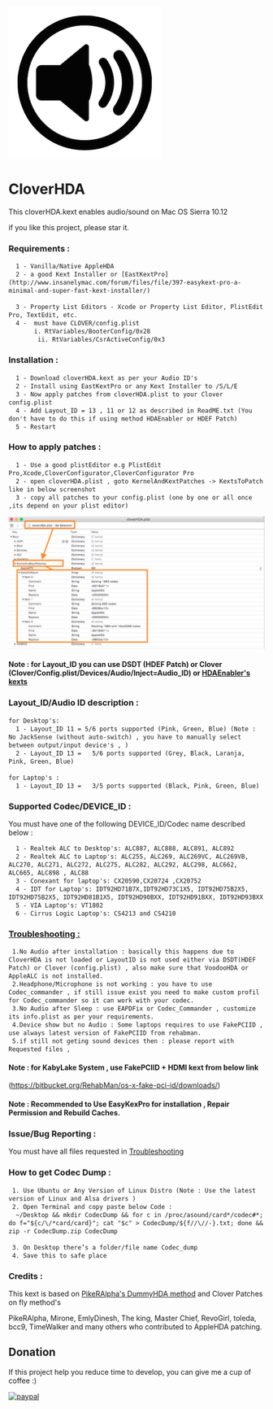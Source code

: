 
![HDA Icon](https://github.com/insanelydeepak/cloverHDA-for-Mac-OS-Sierra-10.12/blob/master/res/cloverHDA.jpg?raw=true)
# CloverHDA 


This cloverHDA.kext enables audio/sound on Mac OS Sierra 10.12

if you like this project, please star it.


### Requirements : 
      1 - Vanilla/Native AppleHDA 
      2 - a good Kext Installer or [EastKextPro](http://www.insanelymac.com/forum/files/file/397-easykext-pro-a-minimal-and-super-fast-kext-installer/)
  
      3 - Property List Editors - Xcode or Property List Editor, PlistEdit Pro, TextEdit, etc.
      4 -  must have CLOVER/config.plist
           i. RtVariables/BooterConfig/0x28
            ii. RtVariables/CsrActiveConfig/0x3 


### Installation :

      1 - Download cloverHDA.kext as per your Audio ID's 
      2 - Install using EastKextPro or any Kext Installer to /S/L/E
      3 - Now apply patches from cloverHDA.plist to your Clover config.plist
      4 - Add Layout_ID = 13 , 11 or 12 as described in ReadME.txt (You don't have to do this if using method HDAEnabler or HDEF Patch)
      5 - Restart 

### How to apply patches :

      1 - Use a good plistEditor e.g PlistEdit Pro,Xcode,CloverConfigurator,CloverConfigurator Pro
      2 - open cloverHDA.plist , goto KernelAndKextPatches -> KextsToPatch like in below screenshot
      3 - copy all patches to your config.plist (one by one or all once ,its depend on your plist editor)
        
![Screenshot](https://github.com/insanelydeepak/cloverHDA-for-Mac-OS-Sierra-10.12/blob/master/res/cloverHDAPlist.png?raw=true)

#### Note : for Layout_ID you can use DSDT (HDEF Patch) or Clover (Clover/Config.plist/Devices/Audio/Inject=Audio_ID) or [HDAEnabler's kexts](https://bitbucket.org/insanelydeepak/hdaenablers-applehda-for-hackintosh/downloads)

### Layout_ID/Audio ID description :

    for Desktop's:
      1 - Layout_ID 11 = 5/6 ports supported (Pink, Green, Blue) (Note : No JackSense (without auto-switch) , you have to manually select between output/input device's , ) 
      2 - Layout_ID 13 =   5/6 ports supported (Grey, Black, Laranja, Pink, Green, Blue)
      
    for Laptop's :
      1 - Layout_ID 13 =   3/5 ports supported (Black, Pink, Green, Blue)

### Supported Codec/DEVICE_ID :

  You must have one of the following DEVICE_ID/Codec name described below :
 
      1 - Realtek ALC to Desktop's: ALC887, ALC888, ALC891, ALC892
      2 - Realtek ALC to Laptop's: ALC255, ALC269, ALC269VC, ALC269VB, ALC270, ALC271, ALC272, ALC275, ALC282, ALC292, ALC298, ALC662, ALC665, ALC898 , ALC88
      3 - Conexant for laptop's: CX20590,CX20724 ,CX20752
      4 - IDT for Laptop's: IDT92HD71B7X,IDT92HD73C1X5, IDT92HD75B2X5, IDT92HD75B2X5, IDT92HD81B1X5, IDT92HD90BXX, IDT92HD91BXX, IDT92HD93BXX
      5 - VIA Laptop's: VT1802 
      6 - Cirrus Logic Laptop's: CS4213 and CS4210 

###  [Troubleshooting :](https://github.com/insanelydeepak/cloverHDA-for-Mac-OS-Sierra-10.12/blob/master/TroubleShoot/Troubleshoot%20Reporting.md)
     
     1.No Audio after installation : basically this happens due to CloverHDA is not loaded or LayoutID is not used either via DSDT(HDEF Patch) or Clover (config.plist) , also make sure that VoodooHDA or AppleALC is not installed.
     2.Headphone/Microphone is not working : you have to use Codec_commander , if still issue exist you need to make custom profil for Codec_commander so it can work with your codec.
     3.No Audio after Sleep : use EAPDFix or Codec_Commander , customize its info.plist as per your requirements.
     4.Device show but no Audio : Some laptops requires to use FakePCIID , use always latest version of FakePCIID from rehabman.
     5.if still not geting sound devices then : please report with Requested files ,
     
#### Note : for KabyLake System , use FakePCIID + HDMI kext from below link
(https://bitbucket.org/RehabMan/os-x-fake-pci-id/downloads/)

#### Note : Recommended to Use EasyKexPro for installation , Repair Permission and Rebuild Caches.
   

### Issue/Bug Reporting :
 You must have all files requested in [Troubleshooting](https://github.com/insanelydeepak/cloverHDA-for-Mac-OS-Sierra-10.12/blob/master/TroubleShoot/Troubleshoot%20Reporting.md) 

### How to get Codec Dump :
     1. Use Ubuntu or Any Version of Linux Distro (Note : Use the latest version of Linux and Alsa drivers )
     2. Open Terminal and copy paste below Code :
      ~/Desktop && mkdir CodecDump && for c in /proc/asound/card*/codec#*; do f="${c/\/*card/card}"; cat "$c" > CodecDump/${f//\//-}.txt; done && zip -r CodecDump.zip CodecDump
      
     3. On Desktop there’s a folder/file name Codec_dump
     4. Save this to safe place  



### Credits :
This kext is based on  [PikeRAlpha's DummyHDA method](https://pikeralpha.wordpress.com/2013/12/17/new-style-of-applehda-kext-patching/) and Clover Patches on fly  method's

PikeRAlpha, Mirone, EmlyDinesh, The king, Master Chief, RevoGirl, toleda, bcc9, TimeWalker and many others who contributed to AppleHDA patching.


## Donation
If this project help you reduce time to develop, you can give me a cup of coffee :) 

[![paypal](https://www.paypalobjects.com/en_US/i/btn/btn_donateCC_LG.gif)](http://paypal.me/insanelydeepak)



